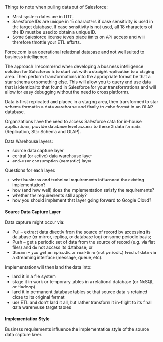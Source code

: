 Things to note when pulling data out of Salesforce:
* Most system dates are in UTC.
* Salesforce IDs are unique in 15 characters if case sensitivity is used in the target database.  If case sensitivity is not used, all 18 characters of the ID must be used to obtain a unique ID.
* Some Salesforce license levels place limits on API access and will therefore throttle your ETL efforts.

Force.com is an operational relational database and not well suited to business intelligence. 

The approach I recommend when developing a business intelligence solution for Salesforce is to start out with a straight replication to a staging area.  Then perform transformations into the appropriate format be that a star schema or something else. This will allow you to query and use data that is identical to that found in Salesforce for your transformations and will allow for easy debugging without the need to cross platforms.

Data is first replicated and placed in a staging area, then transformed to star schema format in a data warehouse and finally to cube format in an OLAP database. 

Organizations have the need to access Salesforce data for in-house applications, provide database level access to these 3 data formats (Replication, Star Schema and OLAP).

Data Warehouse layers:
* source data capture layer
* central (or active) data warehouse layer
* end-user consumption (semantic) layer

Questions for each layer:
* what business and technical requirements influenced the existing implementation?
* how (and how well) does the implementation satisfy the requirements?
* whether the requirements still apply?
* how you should implement that layer going forward to Google Cloud?

#### Source Data Capture Layer
Data capture might occur via:
* Pull – extract data directly from the source of record by accessing its database (or mirror, replica, or database log) on some periodic basis;
* Push – get a periodic set of data from the source of record (e.g. via flat files) and do not access its database; or
* Stream – you get an episodic or real-time (not periodic) feed of data via a streaming interface (message, queue, etc).

Implementation will then land the data into:
* land it in a file system
* stage it in work or temporary tables in a relational database (or NoSQL or Hadoop)
* land it in permanent database tables so that source data is retained close to its original format
* use ETL and don’t land it all, but rather transform it in-flight to its final data warehouse target tables

#### Implementation Style
Business requirements influence the implementation style of the source data capture layer. 
